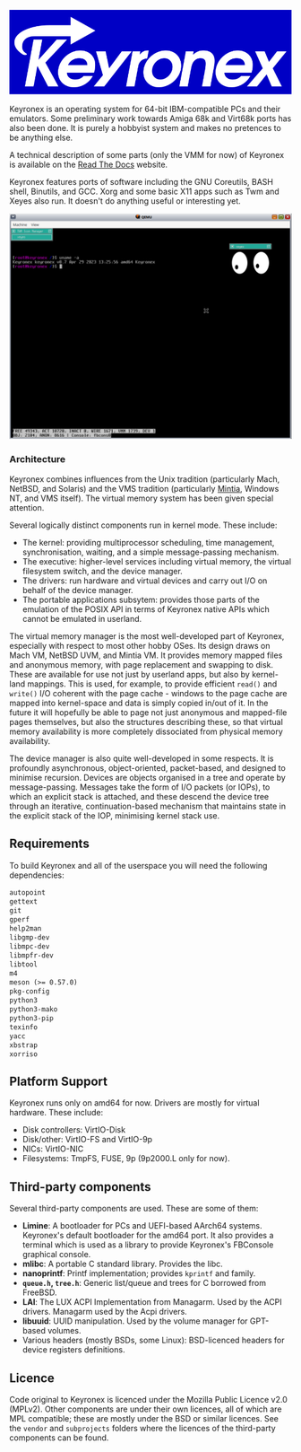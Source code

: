 ![Keyronex Logo](docs/keyronex.svg)

Keyronex is an operating system for 64-bit IBM-compatible PCs and their
emulators. Some preliminary work towards Amiga 68k and Virt68k ports has also
been done. It is purely a hobbyist system and makes no pretences to be anything
else.

A technical description of some parts (only the VMM for now) of Keyronex is
available on the
[Read The Docs](https://keyronex.readthedocs.io/en/latest/index.html) website.

Keyronex features ports of software including the GNU Coreutils, BASH shell,
Binutils, and GCC. Xorg and some basic X11 apps such as Twm and Xeyes also run.
It doesn't do anything useful or interesting yet.

![Keyronex running Xorg with Xeyes and Twm](docs/misc/230429_xeyes.png)

### Architecture

Keyronex combines influences from the Unix tradition (particularly Mach, NetBSD,
and Solaris) and the VMS tradition (particularly [Mintia], Windows NT, and VMS
itself). The virtual memory system has been given special attention.

[Mintia]: https://github.com/limnarch/mintia

Several logically distinct components run in kernel mode. These include:

- The kernel: providing multiprocessor scheduling, time management,
  synchronisation, waiting, and a simple message-passing mechanism.
- The executive: higher-level services including virtual memory, the virtual
  filesystem switch, and the device manager.
- The drivers: run hardware and virtual devices and carry out I/O on behalf of
  the device manager.
- The portable applications subsytem: provides those parts of the emulation of
  the POSIX API in terms of Keyronex native APIs  which cannot be emulated in
  userland.

The virtual memory manager is the most well-developed part of Keyronex,
especially with respect to most other hobby OSes.
Its design draws on Mach VM, NetBSD UVM, and Mintia VM. It provides memory
mapped files and anonymous memory, with page replacement and swapping to disk.
These are available for use not just by userland apps, but also by kernel-land
mappings. This is used, for example, to provide efficient `read()` and `write()`
I/O coherent with the page cache - windows to the page cache are mapped into
kernel-space and data is simply copied in/out of it.
In the future it will hopefully be able to page not just anonymous and
mapped-file pages themselves, but also the structures describing these, so that
virtual memory availability is more completely dissociated from physical memory
availability.

The device manager is also quite well-developed in some respects. It is
profoundly asynchronous, object-oriented, packet-based, and designed to minimise
recursion. Devices are objects organised in a tree and operate by
message-passing. Messages take the form of I/O packets (or IOPs), to which an
explicit stack is attached, and these descend the device tree through an
iterative, continuation-based mechanism that maintains state in the explicit
stack of the IOP, minimising kernel stack use.

Requirements
------------

To build Keyronex and all of the userspace you will need the following dependencies:
```
autopoint
gettext
git
gperf
help2man
libgmp-dev
libmpc-dev
libmpfr-dev
libtool
m4
meson (>= 0.57.0)
pkg-config
python3
python3-mako
python3-pip
texinfo
yacc
xbstrap
xorriso
```

Platform Support
----------------

Keyronex runs only on amd64 for now. Drivers are mostly for virtual hardware.
These include:
 - Disk controllers: VirtIO-Disk
 - Disk/other: VirtIO-FS and VirtIO-9p
 - NICs: VirtIO-NIC
 - Filesystems: TmpFS, FUSE, 9p (9p2000.L only for now).

Third-party components
----------------------

Several third-party components are used. These are some of them:

 - **Limine**: A bootloader for PCs and UEFI-based AArch64 systems. Keyronex's
  default bootloader for the amd64 port. It also provides a terminal which is
  used as a library to provide Keyronex's FBConsole graphical console.
 - **mlibc**: A portable C standard library. Provides the libc.
 - **nanoprintf**: Printf implementation; provides `kprintf` and family.
 - **`queue.h`, `tree.h`**: Generic list/queue and trees for C borrowed from
   FreeBSD.
 - **LAI**: The LUX ACPI Implementation from Managarm. Used by the ACPI drivers.
  Managarm used by the Acpi drivers.
 - **libuuid**: UUID manipulation. Used by the volume manager for GPT-based
   volumes.
 - Various headers (mostly BSDs, some Linux): BSD-licenced headers for device
   registers definitions.
<!--
 - NetBSD:
  - (`kernel-3/dev/fbterm/nbsdbold.psfu`): Bold8x16 font used for FBTerminal.
  - (`kernel-3/dev/nvmereg.h`): NVMe register definitions.
 - Solaris (`kernel-3/dev/fbterm/sun12x22.psfu`): Sun Demi Gallant font available
  for FBTerminal
 - LZ4 (`kernel-3/libkern/lz4.{c,h}`): Used by VM Compressor to ompress pages.
- Linux (`kernel-3/ext2fs/ext2_fs.h`): Ext2 filesystem definitions
-->

Licence
-------

Code original to Keyronex is licenced under the Mozilla Public Licence v2.0
(MPLv2).
Other components are under their own licences, all of which are MPL compatible;
these are mostly under the BSD or similar licences.
See the `vendor` and `subprojects` folders where the licences of the third-party
components can be found.
